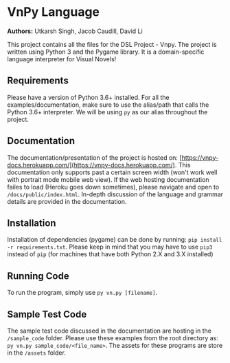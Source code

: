 # VnPy Language
**Authors:** Utkarsh Singh, Jacob Caudill, David Li

This project contains all the files for the DSL Project - Vnpy. The project is written using Python 3 and the Pygame library. It is a domain-specific language interpreter for Visual Novels!

## Requirements
Please have a version of Python 3.6+ installed. For all the examples/documentation, make sure to use the alias/path that calls the Python 3.6+ interpreter. We will be using `py` as our alias throughout the project.

## Documentation
The documentation/presentation of the project is hosted on: [https://vnpy-docs.herokuapp.com/](https://vnpy-docs.herokuapp.com/). This documentation only supports past a certain screen width (won't work well with portrait mode mobile web view). If the web hosting documentation failes to load (Heroku goes down sometimes), please navigate and open to `/docs/public/index.html`. In-depth discussion of the language and grammar details are provided in the documentation.

## Installation
Installation of dependencies (pygame) can be done by running: `pip install -r requirements.txt`. Please keep in mind that you may have to use `pip3` instead of `pip` (for machines that have both Python 2.X and 3.X installed)

## Running Code
To run the program, simply use `py vn.py [filename]`.

## Sample Test Code
The sample test code discussed in the documentation are hosting in the `/sample_code` folder. Please use these examples from the root directory as: `py vn.py sample_code/<file_name>`. The assets for these programs are store in the `/assets` folder.
